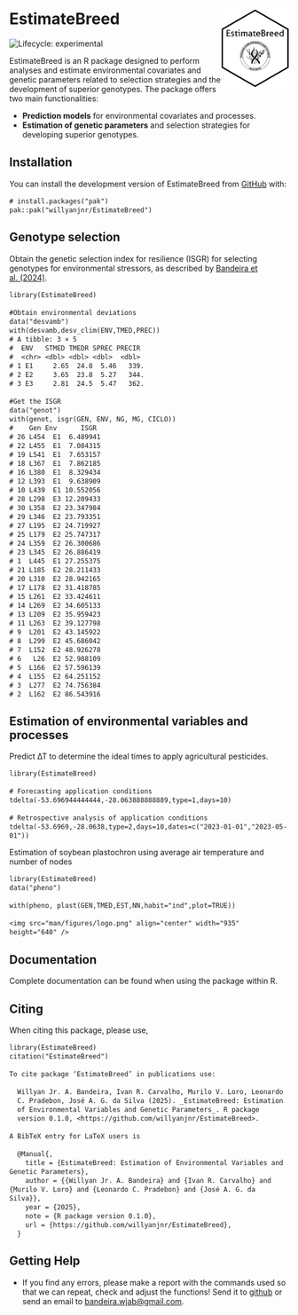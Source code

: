 <!-- README.md is generated from README.Rmd. Please edit that file -->

# EstimateBreed <img src="man/figures/logo.png" align="right" height="140/">

<!-- badges: start -->

![Lifecycle:
experimental](https://lifecycle.r-lib.org/articles/figures/lifecycle-stable.svg)
<!-- badges: end -->

EstimateBreed is an R package designed to perform analyses and estimate
environmental covariates and genetic parameters related to selection
strategies and the development of superior genotypes. The package offers
two main functionalities:

-   **Prediction models** for environmental covariates and processes.
-   **Estimation of genetic parameters** and selection strategies for
    developing superior genotypes.

## Installation

You can install the development version of EstimateBreed from
[GitHub](https://github.com/) with:

    # install.packages("pak")
    pak::pak("willyanjnr/EstimateBreed")

## Genotype selection

Obtain the genetic selection index for resilience (ISGR) for selecting
genotypes for environmental stressors, as described by [Bandeira et
al. (2024)](https://www.cropj.com/Carvalho_18_12_2024_825_830.pdf).

    library(EstimateBreed)

    #Obtain environmental deviations
    data("desvamb")
    with(desvamb,desv_clim(ENV,TMED,PREC))
    # A tibble: 3 × 5
    #  ENV   STMED TMEDR SPREC PRECIR
    #  <chr> <dbl> <dbl> <dbl>  <dbl>
    # 1 E1     2.65  24.8  5.46   339.
    # 2 E2     3.65  23.8  5.27   344.
    # 3 E3     2.81  24.5  5.47   362.

    #Get the ISGR
    data("genot")
    with(genot, isgr(GEN, ENV, NG, MG, CICLO))
    #    Gen Env      ISGR
    # 26 L454  E1  6.489941
    # 22 L455  E1  7.084315
    # 19 L541  E1  7.653157
    # 18 L367  E1  7.862185
    # 16 L380  E1  8.329434
    # 12 L393  E1  9.638909
    # 10 L439  E1 10.552056
    # 28 L298  E3 12.209433
    # 30 L358  E2 23.347984
    # 29 L346  E2 23.793351
    # 27 L195  E2 24.719927
    # 25 L179  E2 25.747317
    # 24 L359  E2 26.300686
    # 23 L345  E2 26.886419
    # 1  L445  E1 27.255375
    # 21 L185  E2 28.211433
    # 20 L310  E2 28.942165
    # 17 L178  E2 31.418785
    # 15 L261  E2 33.424611
    # 14 L269  E2 34.605133
    # 13 L209  E2 35.959423
    # 11 L263  E2 39.127798
    # 9  L201  E2 43.145922
    # 8  L299  E2 45.686042
    # 7  L152  E2 48.926278
    # 6   L26  E2 52.988109
    # 5  L166  E2 57.596139
    # 4  L155  E2 64.251152
    # 3  L277  E2 74.756384
    # 2  L162  E2 86.543916

## Estimation of environmental variables and processes

Predict ∆T to determine the ideal times to apply agricultural
pesticides.


    library(EstimateBreed)

    # Forecasting application conditions
    tdelta(-53.696944444444,-28.063888888889,type=1,days=10)

    # Retrospective analysis of application conditions
    tdelta(-53.6969,-28.0638,type=2,days=10,dates=c("2023-01-01","2023-05-01"))

Estimation of soybean plastochron using average air temperature and
number of nodes

    library(EstimateBreed)
    data("pheno")

    with(pheno, plast(GEN,TMED,EST,NN,habit="ind",plot=TRUE))

    <img src="man/figures/logo.png" align="center" width="935" height="640" />

## Documentation

Complete documentation can be found when using the package within R.

## Citing

When citing this package, please use,

    library(EstimateBreed)
    citation("EstimateBreed")

    To cite package ‘EstimateBreed’ in publications use:

      Willyan Jr. A. Bandeira, Ivan R. Carvalho, Murilo V. Loro, Leonardo
      C. Pradebon, José A. G. da Silva (2025). _EstimateBreed: Estimation
      of Environmental Variables and Genetic Parameters_. R package
      version 0.1.0, <https://github.com/willyanjnr/EstimateBreed>.

    A BibTeX entry for LaTeX users is

      @Manual{,
        title = {EstimateBreed: Estimation of Environmental Variables and Genetic Parameters},
        author = {{Willyan Jr. A. Bandeira} and {Ivan R. Carvalho} and {Murilo V. Loro} and {Leonardo C. Pradebon} and {José A. G. da Silva}},
        year = {2025},
        note = {R package version 0.1.0},
        url = {https://github.com/willyanjnr/EstimateBreed},
      }

## Getting Help

-   If you find any errors, please make a report with the commands used
    so that we can repeat, check and adjust the functions! Send it to
    [github](https://github.com/willyanjnr/EstimateBreed/issues) or send
    an email to <bandeira.wjab@gmail.com>.
